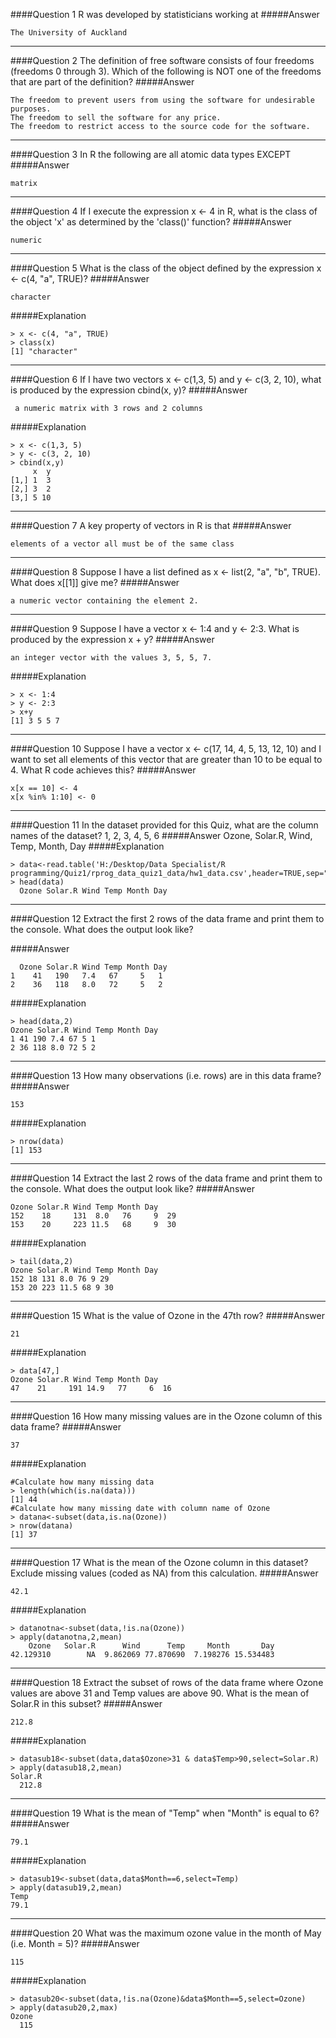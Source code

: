 ####Question 1
R was developed by statisticians working at
#####Answer
```
The University of Auckland
```
-----------------------------
####Question 2
The definition of free software consists of four freedoms (freedoms 0 through 3). Which of the following is NOT one of the freedoms that are part of the definition?
#####Answer
```
The freedom to prevent users from using the software for undesirable purposes.
The freedom to sell the software for any price.
The freedom to restrict access to the source code for the software.
```
-------------------------
####Question 3
In R the following are all atomic data types EXCEPT
#####Answer
```
matrix
```
----------------------
####Question 4
If I execute the expression x <- 4 in R, what is the class of the object 'x' as determined by the 'class()' function?
#####Answer
```
numeric
```
----------------------
####Question 5
What is the class of the object defined by the expression x <- c(4, "a", TRUE)?
#####Answer
```
character
```
#####Explanation
```
> x <- c(4, "a", TRUE)
> class(x)
[1] "character"
```
------------------
####Question 6
If I have two vectors x <- c(1,3, 5) and y <- c(3, 2, 10), what is produced by the expression cbind(x, y)?
#####Answer
```
 a numeric matrix with 3 rows and 2 columns
```
#####Explanation
```
> x <- c(1,3, 5)
> y <- c(3, 2, 10)
> cbind(x,y)
     x  y
[1,] 1  3
[2,] 3  2
[3,] 5 10
```
-----------------------
####Question 7
A key property of vectors in R is that
#####Answer
```
elements of a vector all must be of the same class
```
------------------------------
####Question 8
Suppose I have a list defined as x <- list(2, "a", "b", TRUE). What does x[[1]] give me?
#####Answer
```
a numeric vector containing the element 2.
```
------------------------
####Question 9
Suppose I have a vector x <- 1:4 and y <- 2:3. What is produced by the expression x + y?
#####Answer
```
an integer vector with the values 3, 5, 5, 7.
```
#####Explanation
```
> x <- 1:4
> y <- 2:3
> x+y
[1] 3 5 5 7
```
--------------------
####Question 10
Suppose I have a vector x <- c(17, 14, 4, 5, 13, 12, 10) and I want to set all elements of this vector that are greater than 10 to be equal to 4. What R code achieves this?
#####Answer
```
x[x == 10] <- 4
x[x %in% 1:10] <- 0
```
----------------
####Question 11
In the dataset provided for this Quiz, what are the column names of the dataset?
1, 2, 3, 4, 5, 6
#####Answer
Ozone, Solar.R, Wind, Temp, Month, Day
#####Explanation
```
> data<-read.table('H:/Desktop/Data Specialist/R programming/Quiz1/rprog_data_quiz1_data/hw1_data.csv',header=TRUE,sep=",")
> head(data)
  Ozone Solar.R Wind Temp Month Day
```
-------------------------------
####Question 12
Extract the first 2 rows of the data frame and print them to the console. What does the output look like?

#####Answer
```
  Ozone Solar.R Wind Temp Month Day
1    41   190   7.4   67     5   1
2    36   118   8.0   72     5   2
```
#####Explanation
```
> head(data,2)
Ozone Solar.R Wind Temp Month Day
1 41 190 7.4 67 5 1
2 36 118 8.0 72 5 2
```
------------------------------------
####Question 13
How many observations (i.e. rows) are in this data frame?
#####Answer
```
153
```
#####Explanation
```
> nrow(data)
[1] 153
```
------------------------------
####Question 14
Extract the last 2 rows of the data frame and print them to the console. What does the output look like?
#####Answer
```
Ozone Solar.R Wind Temp Month Day
152    18     131  8.0   76     9  29
153    20     223 11.5   68     9  30
```
#####Explanation
```
> tail(data,2)
Ozone Solar.R Wind Temp Month Day
152 18 131 8.0 76 9 29
153 20 223 11.5 68 9 30
```
-------------------------
####Question 15
What is the value of Ozone in the 47th row?
#####Answer
```
21
```
#####Explanation
```
> data[47,]
Ozone Solar.R Wind Temp Month Day
47    21     191 14.9   77     6  16
```
-------------------------------------
####Question 16
How many missing values are in the Ozone column of this data frame?
#####Answer
```
37
```
#####Explanation
```
#Calculate how many missing data
> length(which(is.na(data)))
[1] 44
#Calculate how many missing date with column name of Ozone
> datana<-subset(data,is.na(Ozone))
> nrow(datana)
[1] 37
```
-------------------------------
####Question 17
What is the mean of the Ozone column in this dataset? Exclude missing values (coded as NA) from this calculation.
#####Answer
```
42.1
```
#####Explanation
```
> datanotna<-subset(data,!is.na(Ozone))
> apply(datanotna,2,mean)
    Ozone   Solar.R      Wind      Temp     Month       Day 
42.129310        NA  9.862069 77.870690  7.198276 15.534483 
```
-----------------------------
####Question 18
Extract the subset of rows of the data frame where Ozone values are above 31 and Temp values are above 90. What is the mean of Solar.R in this subset?
#####Answer
```
212.8
```
#####Explanation
```
> datasub18<-subset(data,data$Ozone>31 & data$Temp>90,select=Solar.R)
> apply(datasub18,2,mean)
Solar.R 
  212.8 
```
----------------------------------
####Question 19
What is the mean of "Temp" when "Month" is equal to 6?
#####Answer
```
79.1
```
#####Explanation
```
> datasub19<-subset(data,data$Month==6,select=Temp)
> apply(datasub19,2,mean)
Temp 
79.1 
```
-----------------------------
####Question 20
What was the maximum ozone value in the month of May (i.e. Month = 5)?
#####Answer
```
115
```
#####Explanation
```
> datasub20<-subset(data,!is.na(Ozone)&data$Month==5,select=Ozone)
> apply(datasub20,2,max)
Ozone 
  115 
```

